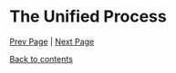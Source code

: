 # The Unified Process

[Prev Page](https://github.com/Krithika-Balan2290/Rational-Unified-Process/blob/master/docs/Intro_Software_development.md) | [Next Page](https://github.com/Krithika-Balan2290/Rational-Unified-Process/blob/master/docs/life_Cycle.md)

[Back to contents](https://github.com/Krithika-Balan2290/Rational-Unified-Process/blob/master/Index.md)
